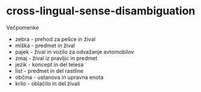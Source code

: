 # cross-lingual-sense-disambiguation

Večpomenke
  - zebra - prehod za pešce in žival
  - miška - predmet in žival
  - pajek - žival in vozilo za odvažanje avtomobilov
  - zmaj - žival iz pravljic in predmet
  - jezik - koncept in del telesa
  - list - predmet in del rastline
  - občina - ustanova in upravna enota
  - krilo - oblačilo in del živali
